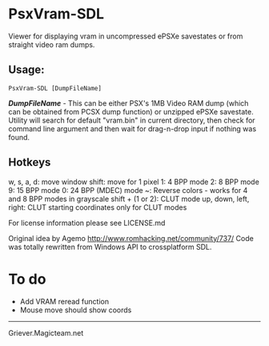 PsxVram-SDL
============
Viewer for displaying vram in uncompressed ePSXe savestates or from straight video ram dumps.



Usage:
-----------
```
PsxVram-SDL [DumpFileName]
```
***DumpFileName*** - This can be either PSX's 1MB Video RAM dump (which can be obtained from PCSX dump function) or unzipped ePSXe savestate. Utility will search for default "vram.bin" in current directory, then check for command line argument and then wait for drag-n-drop input if nothing was found.

Hotkeys
-----------

w, s, a, d: move window
shift: move for 1 pixel
1: 4 BPP mode 
2: 8 BPP mode
9: 15 BPP mode
0: 24 BPP (MDEC) mode
~: Reverse colors - works for 4 and 8 BPP modes in grayscale
shift + (1 or 2): CLUT mode
up, down, left, right: CLUT starting coordinates only for CLUT modes



For license information please see LICENSE.md

Original idea by Agemo http://www.romhacking.net/community/737/
Code was totally rewritten from Windows API to crossplatform SDL.

To do
============
- Add VRAM reread function
- Mouse move should show coords
_____________________
Griever.Magicteam.net